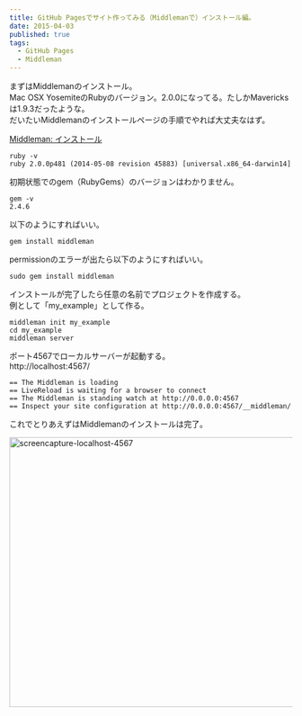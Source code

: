 ```yaml
---
title: GitHub Pagesでサイト作ってみる（Middlemanで）インストール編。
date: 2015-04-03
published: true
tags:
  - GitHub Pages
  - Middleman
---
```


まずはMiddlemanのインストール。<br>
Mac OSX YosemiteのRubyのバージョン。2.0.0になってる。たしかMavericksは1.9.3だったような。<br>
だいたいMiddlemanのインストールページの手順でやれば大丈夫なはず。<br>

[Middleman: インストール](https://middlemanapp.com/jp/basics/install/)



~~~shell
ruby -v
ruby 2.0.0p481 (2014-05-08 revision 45883) [universal.x86_64-darwin14]
~~~

初期状態でのgem（RubyGems）のバージョンはわかりません。

~~~shell
gem -v
2.4.6
~~~

以下のようにすればいい。

~~~shell
gem install middleman
~~~

permissionのエラーが出たら以下のようにすればいい。

~~~shell
sudo gem install middleman
~~~
インストールが完了したら任意の名前でプロジェクトを作成する。<br>
例として「my_example」として作る。

~~~shell
middleman init my_example
cd my_example
middleman server
~~~

ポート4567でローカルサーバーが起動する。<br>
http://localhost:4567/

~~~shell
== The Middleman is loading
== LiveReload is waiting for a browser to connect
== The Middleman is standing watch at http://0.0.0.0:4567
== Inspect your site configuration at http://0.0.0.0:4567/__middleman/
~~~

これでとりあえずはMiddlemanのインストールは完了。

<a href="https://www.flickr.com/photos/shigeki_takeguchi/16832985950" title="screencapture-localhost-4567 by shigeki takeguchi, on Flickr"><img src="https://farm8.staticflickr.com/7609/16832985950_53584f6e24_z.jpg" width="640" height="480" alt="screencapture-localhost-4567" class="image-border"></a>